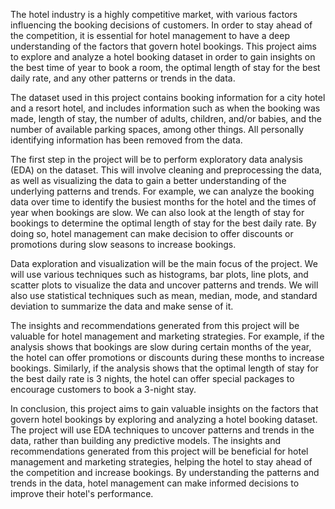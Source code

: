 The hotel industry is a highly competitive market, with various factors influencing the booking decisions of customers. In order to stay ahead of the competition, it is essential for hotel management to have a deep understanding of the factors that govern hotel bookings. This project aims to explore and analyze a hotel booking dataset in order to gain insights on the best time of year to book a room, the optimal length of stay for the best daily rate, and any other patterns or trends in the data.

The dataset used in this project contains booking information for a city hotel and a resort hotel, and includes information such as when the booking was made, length of stay, the number of adults, children, and/or babies, and the number of available parking spaces, among other things. All personally identifying information has been removed from the data.

The first step in the project will be to perform exploratory data analysis (EDA) on the dataset. This will involve cleaning and preprocessing the data, as well as visualizing the data to gain a better understanding of the underlying patterns and trends. For example, we can analyze the booking data over time to identify the busiest months for the hotel and the times of year when bookings are slow. We can also look at the length of stay for bookings to determine the optimal length of stay for the best daily rate. By doing so, hotel management can make decision to offer discounts or promotions during slow seasons to increase bookings.

Data exploration and visualization will be the main focus of the project. We will use various techniques such as histograms, bar plots, line plots, and scatter plots to visualize the data and uncover patterns and trends. We will also use statistical techniques such as mean, median, mode, and standard deviation to summarize the data and make sense of it.

The insights and recommendations generated from this project will be valuable for hotel management and marketing strategies. For example, if the analysis shows that bookings are slow during certain months of the year, the hotel can offer promotions or discounts during these months to increase bookings. Similarly, if the analysis shows that the optimal length of stay for the best daily rate is 3 nights, the hotel can offer special packages to encourage customers to book a 3-night stay.

In conclusion, this project aims to gain valuable insights on the factors that govern hotel bookings by exploring and analyzing a hotel booking dataset. The project will use EDA techniques to uncover patterns and trends in the data, rather than building any predictive models. The insights and recommendations generated from this project will be beneficial for hotel management and marketing strategies, helping the hotel to stay ahead of the competition and increase bookings. By understanding the patterns and trends in the data, hotel management can make informed decisions to improve their hotel's performance.
